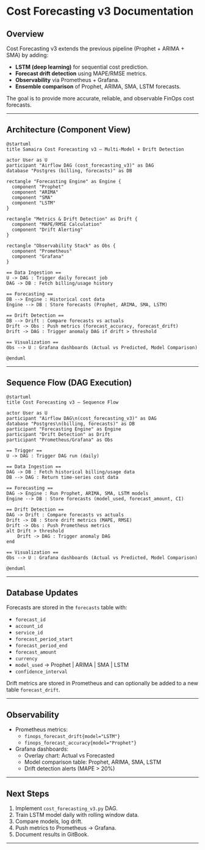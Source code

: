 # Cost Forecasting v3 Documentation

## Overview
Cost Forecasting v3 extends the previous pipeline (Prophet + ARIMA + SMA) by adding:

- **LSTM (deep learning)** for sequential cost prediction.
- **Forecast drift detection** using MAPE/RMSE metrics.
- **Observability** via Prometheus + Grafana.
- **Ensemble comparison** of Prophet, ARIMA, SMA, LSTM forecasts.

The goal is to provide more accurate, reliable, and observable FinOps cost forecasts.

---

## Architecture (Component View)

```plantuml
@startuml
title Samaira Cost Forecasting v3 – Multi-Model + Drift Detection

actor User as U
participant "Airflow DAG (cost_forecasting_v3)" as DAG
database "Postgres (billing, forecasts)" as DB

rectangle "Forecasting Engine" as Engine {
  component "Prophet"
  component "ARIMA"
  component "SMA"
  component "LSTM"
}

rectangle "Metrics & Drift Detection" as Drift {
  component "MAPE/RMSE Calculation"
  component "Drift Alerting"
}

rectangle "Observability Stack" as Obs {
  component "Prometheus"
  component "Grafana"
}

== Data Ingestion ==
U -> DAG : Trigger daily forecast job
DAG -> DB : Fetch billing/usage history

== Forecasting ==
DB --> Engine : Historical cost data
Engine --> DB : Store forecasts (Prophet, ARIMA, SMA, LSTM)

== Drift Detection ==
DB --> Drift : Compare forecasts vs actuals
Drift -> Obs : Push metrics (forecast_accuracy, forecast_drift)
Drift -> DAG : Trigger anomaly DAG if drift > threshold

== Visualization ==
Obs --> U : Grafana dashboards (Actual vs Predicted, Model Comparison)

@enduml
```

---

## Sequence Flow (DAG Execution)

```plantuml
@startuml
title Cost Forecasting v3 – Sequence Flow

actor User as U
participant "Airflow DAG\n(cost_forecasting_v3)" as DAG
database "Postgres\n(billing, forecasts)" as DB
participant "Forecasting Engine" as Engine
participant "Drift Detection" as Drift
participant "Prometheus/Grafana" as Obs

== Trigger ==
U -> DAG : Trigger DAG run (daily)

== Data Ingestion ==
DAG -> DB : Fetch historical billing/usage data
DB --> DAG : Return time-series cost data

== Forecasting ==
DAG -> Engine : Run Prophet, ARIMA, SMA, LSTM models
Engine --> DB : Store forecasts (model_used, forecast_amount, CI)

== Drift Detection ==
DAG -> Drift : Compare forecasts vs actuals
Drift -> DB : Store drift metrics (MAPE, RMSE)
Drift -> Obs : Push Prometheus metrics
alt Drift > threshold
    Drift -> DAG : Trigger anomaly DAG
end

== Visualization ==
Obs --> U : Grafana dashboards (Actual vs Predicted, Model Comparison)

@enduml
```

---

## Database Updates

Forecasts are stored in the `forecasts` table with:

- `forecast_id`
- `account_id`
- `service_id`
- `forecast_period_start`
- `forecast_period_end`
- `forecast_amount`
- `currency`
- `model_used` → Prophet | ARIMA | SMA | LSTM
- `confidence_interval`

Drift metrics are stored in Prometheus and can optionally be added to a new table `forecast_drift`.

---

## Observability

- Prometheus metrics:
  - `finops_forecast_drift{model="LSTM"}`
  - `finops_forecast_accuracy{model="Prophet"}`
- Grafana dashboards:
  - Overlay chart: Actual vs Forecasted
  - Model comparison table: Prophet, ARIMA, SMA, LSTM
  - Drift detection alerts (MAPE > 20%)

---

## Next Steps

1. Implement `cost_forecasting_v3.py` DAG.
2. Train LSTM model daily with rolling window data.
3. Compare models, log drift.
4. Push metrics to Prometheus → Grafana.
5. Document results in GitBook.

---

